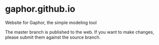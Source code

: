 # gaphor.github.io
Website for Gaphor, the simple modeling tool

The master branch is published to the web. If you want to make changes, please
submit them against the source branch.
